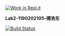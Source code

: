 [![Work in Repl.it](https://classroom.github.com/assets/work-in-replit-14baed9a392b3a25080506f3b7b6d57f295ec2978f6f33ec97e36a161684cbe9.svg)](https://classroom.github.com/online_ide?assignment_repo_id=4808083&assignment_repo_type=AssignmentRepo)

**Lab2-1190202105-傅浩东**

[![Build Status](https://travis-ci.com/ComputerScienceHIT/HIT-Lab2-1190202105.svg?token=2kVbAsyJcVgBMNPSnLKr&branch=master)](https://travis-ci.com/ComputerScienceHIT/HIT-Lab2-1190202105)
